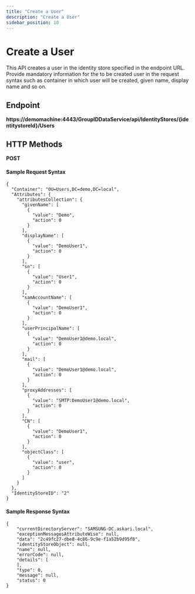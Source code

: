 ```yaml
---
title: "Create a User"
description: "Create a User"
sidebar_position: 10
---
```


# Create a User

This API creates a user in the identity store specified in the endpoint URL. Provide mandatory
information for the to be created user in the request syntax such as container in which user will be
created, given name, display name and so on.

## Endpoint

**https://demomachine:4443/GroupIDDataService/api/IdentityStores/{identitystoreId}/Users**

## HTTP Methods

**POST**

#### Sample Request Syntax

```
{
  "Container": "OU=Users,DC=demo,DC=local",
  "Attributes": {
    "attributesCollection": {
      "givenName": [
        {
          "value": "Demo",
          "action": 0
        }
      ],
      "displayName": [
        {
          "value": "DemoUser1",
          "action": 0
        }
      ],
      "sn": [
        {
          "value": "User1",
          "action": 0
        }
      ],
      "samAccountName": [
        {
          "value": "DemoUser1",
          "action": 0
        }
      ],
      "userPrincipalName": [
        {
          "value": "DemoUser1@demo.local",
          "action": 0
        }
      ],
      "mail": [
        {
          "value": "DemoUser1@demo.local",
          "action": 0
        }
      ],
      "proxyAddresses": [
        {
          "value": "SMTP:DemoUser1@demo.local",
          "action": 0
        }
      ],
      "CN": [
        {
          "value": "DemoUser1",
          "action": 0
        }
      ],
      "objectClass": [
        {
          "value": "user",
          "action": 0
        }
      ]
    }
  },
  "IdentityStoreID": "2"
}
```

#### Sample Response Syntax

```
{
    "currentDirectoryServer": "SAMSUNG-DC.askari.local",
    "exceptionMessagesAttributeWise": null,
    "data": "2c49fc27-dbe8-4c86-9c9e-f1a52b9d95f8",
    "identityStoreObject": null,
    "name": null,
    "errorCode": null,
    "details": [
    ],
    "type": 0,
    "message": null,
    "status": 0
}
```
